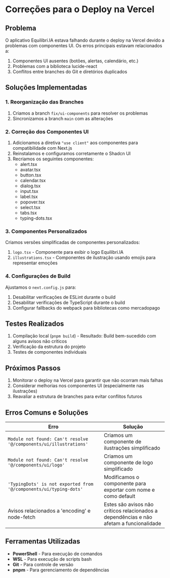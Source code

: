 # Correções para o Deploy na Vercel

## Problema

O aplicativo Equilibri.IA estava falhando durante o deploy na Vercel devido a problemas com componentes UI. Os erros principais estavam relacionados a:

1. Componentes UI ausentes (botões, alertas, calendário, etc.)
2. Problemas com a biblioteca lucide-react
3. Conflitos entre branches do Git e diretórios duplicados

## Soluções Implementadas

### 1. Reorganização das Branches

1. Criamos a branch `fix/ui-components` para resolver os problemas
2. Sincronizamos a branch `main` com as alterações 

### 2. Correção dos Componentes UI

1. Adicionamos a diretiva `"use client"` aos componentes para compatibilidade com Next.js
2. Reinstalamos e configuramos corretamente o Shadcn UI
3. Recriamos os seguintes componentes:
   - alert.tsx
   - avatar.tsx
   - button.tsx
   - calendar.tsx
   - dialog.tsx
   - input.tsx
   - label.tsx
   - popover.tsx
   - select.tsx
   - tabs.tsx
   - typing-dots.tsx

### 3. Componentes Personalizados

Criamos versões simplificadas de componentes personalizados:
1. `logo.tsx` - Componente para exibir o logo Equilibri.IA
2. `illustrations.tsx` - Componentes de ilustração usando emojis para representar emoções

### 4. Configurações de Build

Ajustamos o `next.config.js` para:
1. Desabilitar verificações de ESLint durante o build
2. Desabilitar verificações de TypeScript durante o build
3. Configurar fallbacks do webpack para bibliotecas como mercadopago

## Testes Realizados

1. Compilação local (`pnpm build`) - Resultado: Build bem-sucedido com alguns avisos não críticos
2. Verificação da estrutura do projeto
3. Testes de componentes individuais

## Próximos Passos

1. Monitorar o deploy na Vercel para garantir que não ocorram mais falhas
2. Considerar melhorias nos componentes UI (especialmente nas ilustrações)
3. Reavaliar a estrutura de branches para evitar conflitos futuros

## Erros Comuns e Soluções

| Erro | Solução |
|------|---------|
| `Module not found: Can't resolve '@/components/ui/illustrations'` | Criamos um componente de ilustrações simplificado |
| `Module not found: Can't resolve '@/components/ui/logo'` | Criamos um componente de logo simplificado |
| `'TypingDots' is not exported from '@/components/ui/typing-dots'` | Modificamos o componente para exportar com nome e como default |
| Avisos relacionados a 'encoding' e node-fetch | Estes são avisos não críticos relacionados a dependências e não afetam a funcionalidade |

## Ferramentas Utilizadas

- **PowerShell** - Para execução de comandos
- **WSL** - Para execução de scripts bash
- **Git** - Para controle de versão
- **pnpm** - Para gerenciamento de dependências 